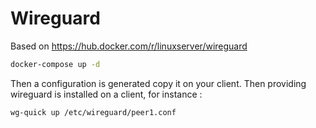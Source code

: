 # Wireguard

Based on <https://hub.docker.com/r/linuxserver/wireguard>

```bash
docker-compose up -d
```

Then a configuration is generated copy it on your client. Then providing wireguard is installed on a client, for instance :

```bash
wg-quick up /etc/wireguard/peer1.conf
```
